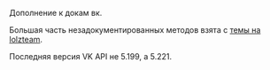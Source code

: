 Дополнение к докам вк.

Большая часть незадокументированных методов взята с [темы на lolzteam](https://zelenka.guru/threads/1527102/).

Последняя версия VK API не 5.199, а 5.221.
